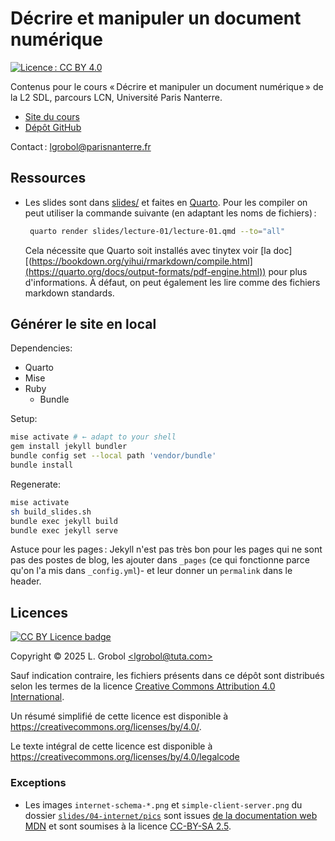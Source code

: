 <!-- LTeX: language=fr -->

Décrire et manipuler un document numérique 
===========================================

[![Licence : CC BY 4.0](https://licensebuttons.net/l/by/4.0/80x15.png)](https://creativecommons.org/licenses/by/4.0/)

Contenus pour le cours « Décrire et manipuler un document numérique » de la L2 SDL, parcours LCN,
Université Paris Nanterre.

- [Site du cours](https://loicgrobol.github.io/document-numerique/)
- [Dépôt GitHub](https://github.com/LoicGrobol/document-numerique)

Contact : [<lgrobol@parisnanterre.fr>](mailto:loic.grobol@parisnanterre.fr)

## Ressources

- Les slides sont dans [slides/](slides) et faites en
  [Quarto](https://quarto.org/). Pour les compiler on peut utiliser la commande
  suivante (en adaptant les noms de fichiers) :

  ```bash
   quarto render slides/lecture-01/lecture-01.qmd --to="all"
   ```

  Cela nécessite que Quarto soit installés avec tinytex voir [la
  doc][(https://bookdown.org/yihui/rmarkdown/compile.html](https://quarto.org/docs/output-formats/pdf-engine.html))
  pour plus d'informations. À défaut, on peut également les lire comme des fichiers markdown
  standards.

## Générer le site en local

Dependencies:

- Quarto
- Mise
- Ruby
  - Bundle

Setup:

```bash
mise activate # ← adapt to your shell
gem install jekyll bundler
bundle config set --local path 'vendor/bundle'
bundle install
```

Regenerate:

```bash
mise activate
sh build_slides.sh
bundle exec jekyll build
bundle exec jekyll serve
```

Astuce pour les pages : Jekyll n'est pas très bon pour les pages qui ne sont pas des postes de blog,
les ajouter dans `_pages` (ce qui fonctionne parce qu'on l'a mis dans `_config.yml`)- et leur donner
un `permalink` dans le header.

## Licences

[![CC BY Licence
badge](https://i.creativecommons.org/l/by/4.0/88x31.png)](http://creativecommons.org/licenses/by/4.0/)


Copyright © 2025 L. Grobol [\<lgrobol@tuta.com\>](mailto:lgrobol@tuta.com)

Sauf indication contraire, les fichiers présents dans ce dépôt sont distribués selon les termes de
la licence [Creative Commons Attribution 4.0
International](https://creativecommons.org/licenses/by/4.0/).

Un résumé simplifié de cette licence est disponible à
<https://creativecommons.org/licenses/by/4.0/>.

Le texte intégral de cette licence est disponible à
<https://creativecommons.org/licenses/by/4.0/legalcode>

### Exceptions

- Les images `internet-schema-*.png` et `simple-client-server.png` du dossier
  [`slides/04-internet/pics`](slides/04-internet/pics) sont issues [de la documentation web
  MDN](https://github.com/mdn/content) et sont soumises à la licence [CC-BY-SA
  2.5](https://creativecommons.org/licenses/by-sa/2.5/).
